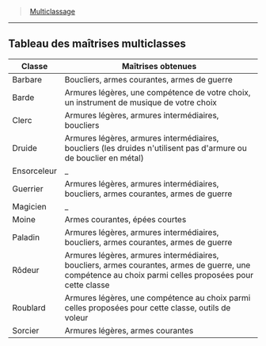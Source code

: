 ﻿> [Multiclassage](hd_multiclassing.md)

---

## Tableau des maîtrises multiclasses

|Classe|Maîtrises obtenues|
|---|---|
|Barbare|Boucliers, armes courantes, armes de guerre|
|Barde|Armures légères, une compétence de votre choix, un instrument de musique de votre choix|
|Clerc|Armures légères, armures intermédiaires, boucliers|
|Druide|Armures légères, armures intermédiaires, boucliers (les druides n'utilisent pas d'armure ou de bouclier en métal)|
|Ensorceleur|_|
|Guerrier|Armures légères, armures intermédiaires, boucliers, armes courantes, armes de guerre|
|Magicien|_|
|Moine|Armes courantes, épées courtes|
|Paladin|Armures légères, armures intermédiaires, boucliers, armes courantes, armes de guerre|
|Rôdeur|Armures légères, armures intermédiaires, boucliers, armes courantes, armes de guerre, une compétence au choix parmi celles proposées pour cette classe|
|Roublard|Armures légères, une compétence au choix parmi celles proposées pour cette classe, outils de voleur|
|Sorcier|Armures légères, armes courantes|


